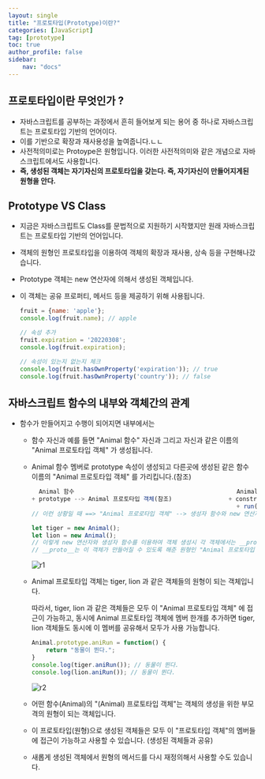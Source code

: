 ```yaml
---
layout: single
title: "프로토타입(Prototype)이란?"
categories: [JavaScript]
tag: [prototype]
toc: true
author_profile: false
sidebar:
    nav: "docs"
---
```


## 프로토타입이란 무엇인가 ?

- 자바스크립트를 공부하는 과정에서 흔히 들어보게 되는 용어 중 하나로 자바스크립트는 프로토타입 기반의 언어이다.
- 이를 기반으로 확장과 재사용성을 높여줍니다.ㄴㄴ
- 사전적의미로는 Protoype은 원형입니다. 이러한 사전적의미와 같은 개념으로 자바스크립트에서도 사용합니다.
- **즉, 생성된 객체는 자기자신의 프로토타입을 갖는다. 즉, 자기자신이 만들어지게된 원형을 안다.**



## Prototype VS Class

- 지금은 자바스크립트도 Class를 문법적으로 지원하기 시작했지만 원래 자바스크립트는 프로토타입 기반의 언어입니다. 

- 객체의 원형인 프로토타입을 이용하여 객체의 확장과 재사용, 상속 등을 구현해나갔습니다.

- Prototype 객체는 new 연산자에 의해서 생성된 객체입니다.

- 이 객체는 공유 프로퍼티, 메서드 등을 제공하기 위해 사용됩니다.

  ```js
  fruit = {name: 'apple'};
  console.log(fruit.name); // apple
  
  // 속성 추가
  fruit.expiration = '20220308';
  console.log(fruit.expiration); 
  
  // 속성이 있는지 없는지 체크
  console.log(fruit.hasOwnProperty('expiration')); // true
  console.log(fruit.hasOwnProperty('country')); // false 
  ```



## 자바스크립트 함수의 내부와 객체간의 관계

- 함수가 만들어지고 수행이 되어지면 내부에서는

  - 함수 자신과 예를 들면 "Animal 함수" 자신과 그리고 자신과 같은 이름의 "Animal 프로토타입 객체" 가 생성됩니다.

  - Animal 함수 멤버로 prototype 속성이 생성되고 다른곳에 생성된 같은 함수 이름의 "Animal 프로토타입 객체" 를 가리킵니다.(참조)

    ```js
      Animal 함수                                              Animal 프로토타입 객체
    + prototype --> Animal 프로토타입 객체(참조)				   + construtor --> Animal 함수(참조)			
    														  + run()
    // 이런 상황일 때 ==> "Animal 프로로타입 객체" --> 생성자 함수와 new 연산자를 통해서 만들어내는 모든 객체의 원형이 되는 객체입니다.
    
    let tiger = new Animal();
    let lion = new Animal();
    // 이렇게 new 연산자와 생성자 함수를 이용하여 객체 생성시 각 객체에서는 __proto__ 속성이 자동으로 생성됩니다.
    // __proto__는 이 객체가 만들어질 수 있도록 해준 원형인 "Animal 프로토타입 객체" 가르킵니다.
    
    ```

    ![r1](https://user-images.githubusercontent.com/81172451/157412574-97dc0143-120c-43a5-9fd1-1a4956843456.png)

  - Animal 프로토타입 객체는 tiger, lion 과 같은 객체들의 원형이 되는 객체입니다.

    따라서, tiger, lion 과 같은 객체들은 모두 이 "Animal 프로토타입 객체" 에 접근이 가능하고, 동시에 Animal 프로토타입 객체에 멤버 한개를 추가하면 tiger, lion 객체들도 동시에 이 멤버를 공유해서 모두가 사용 가능합니다.

    ```js
    Animal.prototype.aniRun = function() {
        return "동물이 뛴다.";
    }
    console.log(tiger.aniRun()); // 동물이 뛴다.
    console.log(lion.aniRun()); // 동물이 뛴다.
    ```

    ![r2](https://user-images.githubusercontent.com/81172451/157412590-b894cd40-30d6-4d41-b0e9-eb8dda494c74.png)

  - 어떤 함수(Animal)의 "(Animal) 프로토타입 객체"는 객체의 생성을 위한 부모격의 원형이 되는 객체입니다.
  
  - 이 프로토타입(원형)으로 생성된 객체들은 모두 이 "프로토타입 객체"의 멤버들에 접근이 가능하고 사용할 수 있습니다. (생성된 객체들과 공유)
  
  - 새롭게 생성된 객체에서 원형의 메서드를 다시 재정의해서 사용할 수도 있습니다.